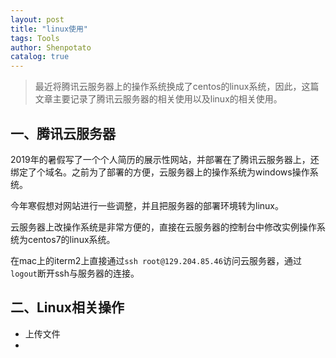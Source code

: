 ```yaml
---
layout: post
title: "linux使用"
tags: Tools 
author: Shenpotato
catalog: true
---
```




> 最近将腾讯云服务器上的操作系统换成了centos的linux系统，因此，这篇文章主要记录了腾讯云服务器的相关使用以及linux的相关使用。



## 一、腾讯云服务器

2019年的暑假写了一个个人简历的展示性网站，并部署在了腾讯云服务器上，还绑定了个域名。之前为了部署的方便，云服务器上的操作系统为windows操作系统。

今年寒假想对网站进行一些调整，并且把服务器的部署环境转为linux。

云服务器上改操作系统是非常方便的，直接在云服务器的控制台中修改实例操作系统为centos7的linux系统。

在mac上的iterm2上直接通过`ssh root@129.204.85.46`访问云服务器，通过`logout`断开ssh与服务器的连接。



## 二、Linux相关操作



- 上传文件
- 



